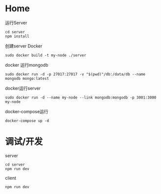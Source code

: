 # Home

运行Server
```
cd server
npm install
```

创建server Docker
```
sudo docker build -t my-node ./server
```

docker 运行mongodb
```
sudo docker run -d -p 27017:27017 -v "$(pwd)"/db:/data/db --name mongodb mongo:latest
```

docker运行server
```
sudo docker run -d --name my-node --link mongodb:mongodb -p 3001:3000 my-node
```

docker-compose运行
```
docker-compose up -d
```

# 调试/开发

server
```
cd server
npm run dev
```

client
```
npm run dev
```